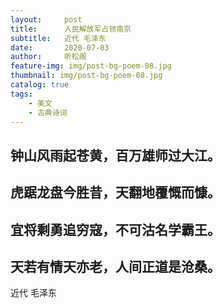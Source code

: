 ```yaml
---
layout:     post
title:      人民解放军占领南京
subtitle:   近代 毛泽东
date:       2020-07-03
author:     听松阁
feature-img: img/post-bg-poem-08.jpg
thumbnail: img/post-bg-poem-08.jpg
catalog: true
tags:
    - 美文
    - 古典诗词
---
```


## 钟山风雨起苍黄，百万雄师过大江。
## 虎踞龙盘今胜昔，天翻地覆慨而慷。
## 宜将剩勇追穷寇，不可沽名学霸王。
## 天若有情天亦老，人间正道是沧桑。

近代 毛泽东
